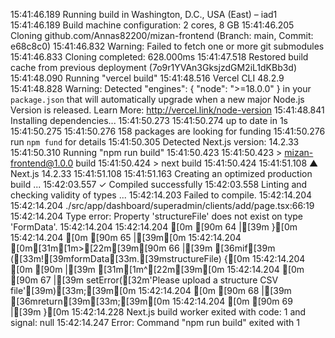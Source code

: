 15:41:46.189 Running build in Washington, D.C., USA (East) – iad1
15:41:46.189 Build machine configuration: 2 cores, 8 GB
15:41:46.205 Cloning github.com/Annas82200/mizan-frontend (Branch: main, Commit: e68c8c0)
15:41:46.832 Warning: Failed to fetch one or more git submodules
15:41:46.833 Cloning completed: 628.000ms
15:41:47.518 Restored build cache from previous deployment (7o9r1YVAn3GksjzdGM2iL1dKBb3d)
15:41:48.090 Running "vercel build"
15:41:48.516 Vercel CLI 48.2.9
15:41:48.828 Warning: Detected "engines": { "node": ">=18.0.0" } in your `package.json` that will automatically upgrade when a new major Node.js Version is released. Learn More: http://vercel.link/node-version
15:41:48.841 Installing dependencies...
15:41:50.273 
15:41:50.274 up to date in 1s
15:41:50.275 
15:41:50.276 158 packages are looking for funding
15:41:50.276   run `npm fund` for details
15:41:50.305 Detected Next.js version: 14.2.33
15:41:50.310 Running "npm run build"
15:41:50.423 
15:41:50.423 > mizan-frontend@1.0.0 build
15:41:50.424 > next build
15:41:50.424 
15:41:51.108   ▲ Next.js 14.2.33
15:41:51.108 
15:41:51.163    Creating an optimized production build ...
15:42:03.557  ✓ Compiled successfully
15:42:03.558    Linting and checking validity of types ...
15:42:14.203 Failed to compile.
15:42:14.204 
15:42:14.204 ./src/app/dashboard/superadmin/clients/add/page.tsx:66:19
15:42:14.204 Type error: Property 'structureFile' does not exist on type 'FormData'.
15:42:14.204 
15:42:14.204 [0m [90m 64 |[39m     }[0m
15:42:14.204 [0m [90m 65 |[39m[0m
15:42:14.204 [0m[31m[1m>[22m[39m[90m 66 |[39m     [36mif[39m ([33m![39mformData[33m.[39mstructureFile) {[0m
15:42:14.204 [0m [90m    |[39m                   [31m[1m^[22m[39m[0m
15:42:14.204 [0m [90m 67 |[39m       setError([32m'Please upload a structure CSV file'[39m)[33m;[39m[0m
15:42:14.204 [0m [90m 68 |[39m       [36mreturn[39m[33m;[39m[0m
15:42:14.204 [0m [90m 69 |[39m     }[0m
15:42:14.228 Next.js build worker exited with code: 1 and signal: null
15:42:14.247 Error: Command "npm run build" exited with 1